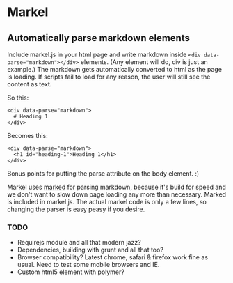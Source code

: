 # Markel

## Automatically parse markdown elements

Include markel.js in your html page and write markdown inside <code>&lt;div data-parse="markdown"&gt;&lt;/div&gt;</code> elements. (Any element will do, div is just an example.) The markdown gets automatically converted to html as the page is loading. If scripts fail to load for any reason, the user will still see the content as text.

So this:

    <div data-parse="markdown">
      # Heading 1
    </div>

Becomes this:

    <div data-parse="markdown">
      <h1 id="heading-1">Heading 1</h1>
    </div>

Bonus points for putting the parse attribute on the body element. :)

Markel uses [marked](https://github.com/chjj/marked) for parsing markdown, because it's build for speed and we don't want to slow down page loading any more than necessary. Marked is included in markel.js. The actual markel code is only a few lines, so changing the parser is easy peasy if you desire.

### TODO

- Requirejs module and all that modern jazz?
- Dependencies, building with grunt and all that too?
- Browser compatibility? Latest chrome, safari & firefox work fine as usual. Need to test some mobile browsers and IE.
- Custom html5 element with polymer?
